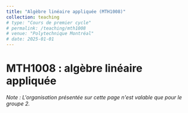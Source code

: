 ```yaml
---
title: "Algèbre linéaire appliquée (MTH1008)"
collection: teaching
# type: "Cours de premier cycle"
# permalink: /teaching/mth1008
# venue: "Polytechnique Montréal"
# date: 2025-01-01
---
```


# MTH1008 : algèbre linéaire appliquée

*Note : L'organisation présentée sur cette page n'est valable que pour le groupe 2.*
